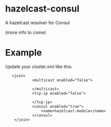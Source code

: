 # hazelcast-consul
A hazelcast resolver for Consul

(more info to come)

# Example

Update your cluster.xml like this:


```
   <join>
            <multicast enabled="false">

            </multicast>
            <tcp-ip enabled="false">                

            </tcp-ip>
            <consul enabled="true">
                <name>hazelcast-module</name>
            </consul>
    </join>
```